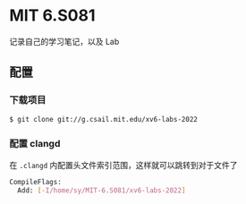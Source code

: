 # MIT 6.S081

记录自己的学习笔记，以及 Lab


## 配置

### 下载项目

```sh
$ git clone git://g.csail.mit.edu/xv6-labs-2022
```

### 配置 clangd

在 `.clangd` 内配置头文件索引范围，这样就可以跳转到对于文件了

```sh
CompileFlags:
  Add: [-I/home/sy/MIT-6.S081/xv6-labs-2022]
```